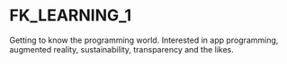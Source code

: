 # FK_LEARNING_1
Getting to know the programming world. Interested in app programming, augmented reality, sustainability, transparency and the likes.
